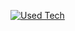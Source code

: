 [![Used Tech](https://skillicons.dev/icons?i=linux,raspberrypi,git,docker,nodejs,ts,express,svelte,react,tailwind,tauri,cs,dotnet,sqlite,mongodb,postgres,bitbucket,fastapi,prometheus,arch&perline=4)](https://skillicons.dev)
